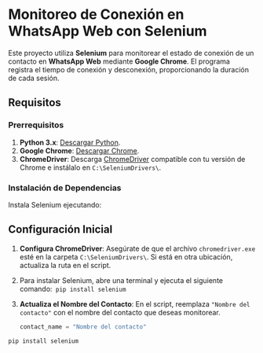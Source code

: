 # Monitoreo de Conexión en WhatsApp Web con Selenium

Este proyecto utiliza **Selenium** para monitorear el estado de conexión de un contacto en **WhatsApp Web** mediante **Google Chrome**. El programa registra el tiempo de conexión y desconexión, proporcionando la duración de cada sesión.

## Requisitos

### Prerrequisitos
1. **Python 3.x**: [Descargar Python](https://www.python.org/downloads/).
2. **Google Chrome**: [Descargar Chrome](https://www.google.com/intl/es/chrome/).
3. **ChromeDriver**: Descarga [ChromeDriver](https://sites.google.com/chromium.org/driver/) compatible con tu versión de Chrome e instálalo en `C:\SeleniumDrivers\`.

### Instalación de Dependencias
Instala Selenium ejecutando:

## Configuración Inicial

1. **Configura ChromeDriver**: Asegúrate de que el archivo `chromedriver.exe` esté en la carpeta `C:\SeleniumDrivers\`. Si está en otra ubicación, actualiza la ruta en el script.
2. Para instalar Selenium, abre una terminal y ejecuta el siguiente comando:` pip install selenium`

3. **Actualiza el Nombre del Contacto**: En el script, reemplaza `"Nombre del contacto"` con el nombre del contacto que deseas monitorear.

   ```python
   contact_name = "Nombre del contacto"

```bash
pip install selenium
